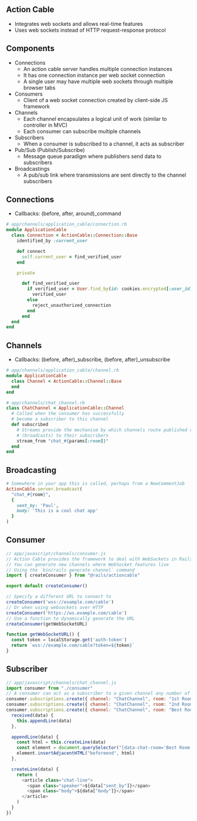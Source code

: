 ## Action Cable
- Integrates web sockets and allows real-time features
- Uses web sockets instead of HTTP request-response protocol

## Components
- Connections
  - An action cable server handles multiple connection instances
  - It has one connection instance per web socket connection
  - A single user may have multiple web sockets through multiple browser tabs
- Consumers
  - Client of a web socket connection created by client-side JS framework
- Channels
  - Each channel encapsulates a logical unit of work (similar to controller in MVC)
  - Each consumer can subscribe multiple channels
- Subscribers
  - When a consumer is subscribed to a channel, it acts as subscriber
- Pub/Sub (Publish/Subscribe)
  - Message queue paradigm where publishers send data to subscribers
- Broadcastings
  - A pub/sub link where transmissions are sent directly to the channel subscribers

## Connections
- Callbacks: (before, after, around)_command

```rb
# app/channels/application_cable/connection.rb
module ApplicationCable
  class Connection < ActionCable::Connection::Base
    identified_by :current_user

    def connect
      self.current_user = find_verified_user
    end

    private

      def find_verified_user
        if verified_user = User.find_by(id: cookies.encrypted[:user_id])
          verified_user
        else
          reject_unauthorized_connection
        end
      end
  end
end
```

## Channels
- Callbacks: (before, after)_subscribe, (before, after)_unsubscribe

```rb
# app/channels/application_cable/channel.rb
module ApplicationCable
  class Channel < ActionCable::Channel::Base
  end
end

# app/channels/chat_channel.rb
class ChatChannel < ApplicationCable::Channel
  # Called when the consumer has successfully
  # become a subscriber to this channel
  def subscribed
    # Streams provide the mechanism by which channels route published content
    # (broadcasts) to their subscribers
    stream_from "chat_#{params[:room]}"
  end
end
```

## Broadcasting
```rb
# Somewhere in your app this is called, perhaps from a NewCommentJob
ActionCable.server.broadcast(
  "chat_#{room}",
  {
    sent_by: 'Paul',
    body: 'This is a cool chat app'
  }
)
```

## Consumer
```js
// app/javascript/channels/consumer.js
// Action Cable provides the framework to deal with WebSockets in Rails
// You can generate new channels where WebSocket features live
// Using the `bin/rails generate channel` command
import { createConsumer } from "@rails/actioncable"

export default createConsumer()

// Specify a different URL to connect to
createConsumer('wss://example.com/cable')
// Or when using websockets over HTTP
createConsumer('https://ws.example.com/cable')
// Use a function to dynamically generate the URL
createConsumer(getWebSocketURL)

function getWebSocketURL() {
  const token = localStorage.get('auth-token')
  return `wss://example.com/cable?token=${token}`
}
```

## Subscriber
```js
// app/javascript/channels/chat_channel.js
import consumer from "./consumer"
// A consumer can act as a subscriber to a given channel any number of time
consumer.subscriptions.create({ channel: "ChatChannel", room: "1st Room" })
consumer.subscriptions.create({ channel: "ChatChannel", room: "2nd Room" })
consumer.subscriptions.create({ channel: "ChatChannel", room: "Best Room" }, {
  received(data) {
    this.appendLine(data)
  },

  appendLine(data) {
    const html = this.createLine(data)
    const element = document.querySelector("[data-chat-room='Best Room']")
    element.insertAdjacentHTML("beforeend", html)
  },

  createLine(data) {
    return (
      <article class="chat-line">
        <span class="speaker">${data["sent_by"]}</span>
        <span class="body">${data["body"]}</span>
      </article>
    )
  }
})
```
